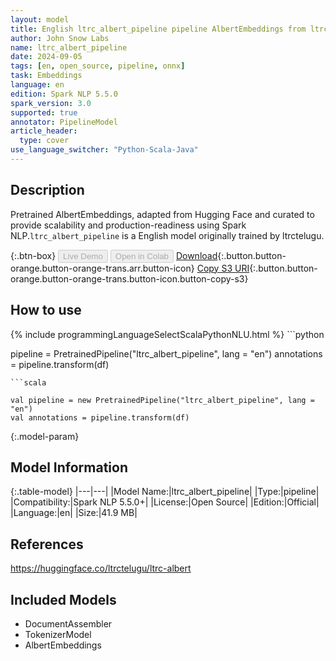 ```yaml
---
layout: model
title: English ltrc_albert_pipeline pipeline AlbertEmbeddings from ltrctelugu
author: John Snow Labs
name: ltrc_albert_pipeline
date: 2024-09-05
tags: [en, open_source, pipeline, onnx]
task: Embeddings
language: en
edition: Spark NLP 5.5.0
spark_version: 3.0
supported: true
annotator: PipelineModel
article_header:
  type: cover
use_language_switcher: "Python-Scala-Java"
---
```


## Description

Pretrained AlbertEmbeddings, adapted from Hugging Face and curated to provide scalability and production-readiness using Spark NLP.`ltrc_albert_pipeline` is a English model originally trained by ltrctelugu.

{:.btn-box}
<button class="button button-orange" disabled>Live Demo</button>
<button class="button button-orange" disabled>Open in Colab</button>
[Download](https://s3.amazonaws.com/auxdata.johnsnowlabs.com/public/models/ltrc_albert_pipeline_en_5.5.0_3.0_1725528240117.zip){:.button.button-orange.button-orange-trans.arr.button-icon}
[Copy S3 URI](s3://auxdata.johnsnowlabs.com/public/models/ltrc_albert_pipeline_en_5.5.0_3.0_1725528240117.zip){:.button.button-orange.button-orange-trans.button-icon.button-copy-s3}

## How to use



<div class="tabs-box" markdown="1">
{% include programmingLanguageSelectScalaPythonNLU.html %}
```python

pipeline = PretrainedPipeline("ltrc_albert_pipeline", lang = "en")
annotations =  pipeline.transform(df)   

```
```scala

val pipeline = new PretrainedPipeline("ltrc_albert_pipeline", lang = "en")
val annotations = pipeline.transform(df)

```
</div>

{:.model-param}
## Model Information

{:.table-model}
|---|---|
|Model Name:|ltrc_albert_pipeline|
|Type:|pipeline|
|Compatibility:|Spark NLP 5.5.0+|
|License:|Open Source|
|Edition:|Official|
|Language:|en|
|Size:|41.9 MB|

## References

https://huggingface.co/ltrctelugu/ltrc-albert

## Included Models

- DocumentAssembler
- TokenizerModel
- AlbertEmbeddings